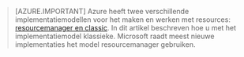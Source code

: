 > [AZURE.IMPORTANT] Azure heeft twee verschillende implementatiemodellen voor het maken en werken met resources: [resourcemanager en classic](../articles/resource-manager-deployment-model.md).  In dit artikel beschreven hoe u met het implementatiemodel klassieke. Microsoft raadt meest nieuwe implementaties het model resourcemanager gebruiken.